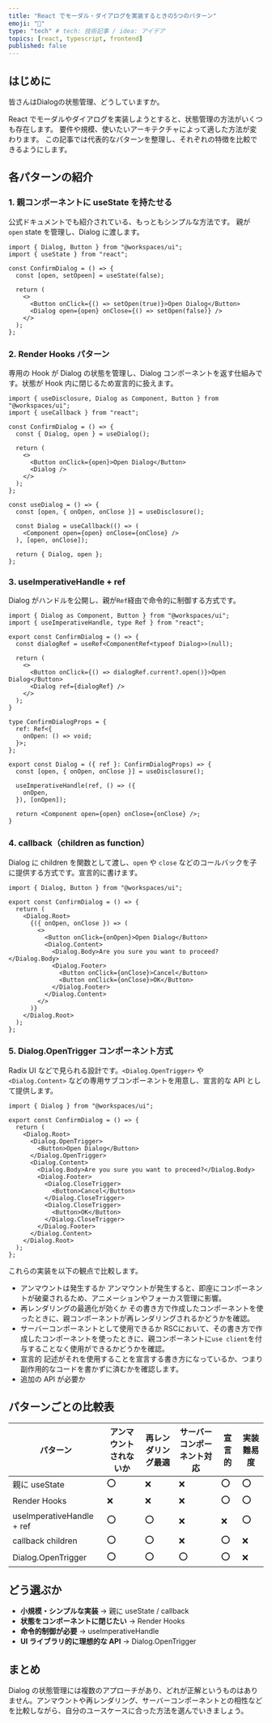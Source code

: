```yaml
---
title: "React でモーダル・ダイアログを実装するときの5つのパターン"
emoji: "🚪"
type: "tech" # tech: 技術記事 / idea: アイデア
topics: [react, typescript, frontend]
published: false
---
```


## はじめに

皆さんはDialogの状態管理、どうしていますか。

React でモーダルやダイアログを実装しようとすると、状態管理の方法がいくつも存在します。
要件や規模、使いたいアーキテクチャによって適した方法が変わります。
この記事では代表的なパターンを整理し、それぞれの特徴を比較できるようにします。

## 各パターンの紹介

### 1. 親コンポーネントに useState を持たせる

公式ドキュメントでも紹介されている、もっともシンプルな方法です。
親が `open` state を管理し、Dialog に渡します。

```tsx
import { Dialog, Button } from "@workspaces/ui";
import { useState } from "react";

const ConfirmDialog = () => {
  const [open, setOpeen] = useState(false);

  return (
    <>
      <Button onClick={() => setOpen(true)}>Open Dialog</Button>
      <Dialog open={open} onClose={() => setOpen(false)} />
    </>
  );
};
```

### 2. Render Hooks パターン

専用の Hook が Dialog の状態を管理し、Dialog コンポーネントを返す仕組みです。状態が Hook 内に閉じるため宣言的に扱えます。

```tsx
import { useDisclosure, Dialog as Component, Button } from "@workspaces/ui";
import { useCallback } from "react";

const ConfirmDialog = () => {
  const { Dialog, open } = useDialog();

  return (
    <>
      <Button onClick={open}>Open Dialog</Button>
      <Dialog />
    </>
  );
};

const useDialog = () => {
  const [open, { onOpen, onClose }] = useDisclosure();
  
  const Dialog = useCallback(() => (
    <Component open={open} onClose={onClose} />
  ), [open, onClose]);

  return { Dialog, open };
};
```

### 3. useImperativeHandle + ref

Dialog がハンドルを公開し、親が`Ref`経由で命令的に制御する方式です。

```tsx
import { Dialog as Component, Button } from "@workspaces/ui";
import { useImperativeHandle, type Ref } from "react";

export const ConfirmDialog = () => {
  const dialogRef = useRef<ComponentRef<typeof Dialog>>(null);

  return (
    <>
      <Button onClick={() => dialogRef.current?.open()}>Open Dialog</Button>
      <Dialog ref={dialogRef} />
    </>
  );
}

type ConfirmDialogProps = {
  ref: Ref<{
    onOpen: () => void;
  }>;
};

export const Dialog = ({ ref }: ConfirmDialogProps) => {
  const [open, { onOpen, onClose }] = useDisclosure();

  useImperativeHandle(ref, () => ({
    onOpen,
  }), [onOpen]);

  return <Component open={open} onClose={onClose} />;
}
```

### 4. callback（children as function）

Dialog に children を関数として渡し、`open` や `close` などのコールバックを子に提供する方式です。宣言的に書けます。

```tsx
import { Dialog, Button } from "@workspaces/ui";

export const ConfirmDialog = () => {
  return (
    <Dialog.Root>
      {({ onOpen, onClose }) => (
        <>
          <Button onClick={onOpen}>Open Dialog</Button>
          <Dialog.Content>
            <Dialog.Body>Are you sure you want to proceed?</Dialog.Body>
            <Dialog.Footer>
              <Button onClick={onClose}>Cancel</Button>
              <Button onClick={onClose}>OK</Button>
            </Dialog.Footer>
          </Dialog.Content>
        </>
      )}
    </Dialog.Root>
  );
};

```

### 5. Dialog.OpenTrigger コンポーネント方式

Radix UI などで見られる設計です。`<Dialog.OpenTrigger>` や `<Dialog.Content>` などの専用サブコンポーネントを用意し、宣言的な API として提供します。

```tsx
import { Dialog } from "@workspaces/ui";

export const ConfirmDialog = () => {
  return (
    <Dialog.Root>
      <Dialog.OpenTrigger>
        <Button>Open Dialog</Button>
      </Dialog.OpenTrigger>
      <Dialog.Content>
        <Dialog.Body>Are you sure you want to proceed?</Dialog.Body>
        <Dialog.Footer>
          <Dialog.CloseTrigger>
            <Button>Cancel</Button>
          </Dialog.CloseTrigger>
          <Dialog.CloseTrigger>
            <Button>OK</Button>
          </Dialog.CloseTrigger>
        </Dialog.Footer>
      </Dialog.Content>
    </Dialog.Root>
  );
};
```

これらの実装を以下の観点で比較します。

* アンマウントは発生するか
  アンマウントが発生すると、即座にコンポーネントが破棄されるため、アニメーションやフォーカス管理に影響。
* 再レンダリングの最適化が効くか
その書き方で作成したコンポーネントを使ったときに、親コンポーネントが再レンダリングされるかどうかを確認。
* サーバーコンポーネントとして使用できるか
  RSCにおいて、その書き方で作成したコンポーネントを使ったときに、親コンポーネントに`use client`を付与することなく使用ができるかどうかを確認。
* 宣言的
記述がそれを使用することを宣言する書き方になっているか、つまり副作用的なコードを書かずに済むかを確認します。
* 追加の API が必要か

## パターンごとの比較表

| パターン                   | アンマウントされないか | 再レンダリング最適  | サーバーコンポーネント対応 | 宣言的  | 実装難易度 |
| ------------------------- | --- | --- | --- | --- | --- | 
| 親に useState            　| ⭕ | ❌ | ❌ | ⭕ | ⭕ |
| Render Hooks              | ❌ | ❌ | ❌ | ⭕ | ⭕ |
| useImperativeHandle + ref | ⭕ | ⭕ | ❌ | ❌ | ⭕ |
| callback children          | ⭕ | ⭕ | ❌ | ⭕ | ❌ |
| Dialog.OpenTrigger        | ⭕ | ⭕ | ⭕ | ⭕ | ❌ |

## どう選ぶか

* **小規模・シンプルな実装** → 親に useState / callback
* **状態をコンポーネントに閉じたい** → Render Hooks
* **命令的制御が必要** → useImperativeHandle
* **UI ライブラリ的に理想的な API** → Dialog.OpenTrigger

## まとめ

Dialog の状態管理には複数のアプローチがあり、どれが正解というものはありません。アンマウントや再レンダリング、サーバーコンポーネントとの相性などを比較しながら、自分のユースケースに合った方法を選んでいきましょう。
